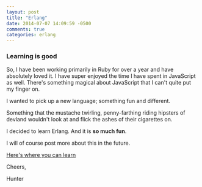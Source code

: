 ```yaml
---
layout: post
title: "Erlang"
date: 2014-07-07 14:09:59 -0500
comments: true
categories: erlang
---
```

### Learning is good

So, I have been working primarily in Ruby for over a year and have absolutely loved it.
I have super enjoyed the time I have spent in JavaScript as well.
There's something magical about JavaScript that I can't quite put my finger on.

I wanted to pick up a new language; something fun and different.

Something that the mustache twirling, penny-farthing riding hipsters of devland wouldn't look at and flick the ashes of their cigarettes on.


I decided to learn Erlang. And it is **so much fun**.

I will of course post more about this in the future.

[Here's where you can learn](http://learnyousomeerlang.com/)

Cheers,

Hunter